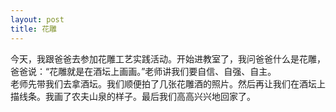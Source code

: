 ```yaml
---
layout: post
title: 花雕
---
```



今天，我跟爸爸去参加花雕工艺实践活动。开始进教室了，我问爸爸什么是花雕，爸爸说：“花雕就是在酒坛上画画。”老师讲我们要自信、自强、自主。    
老师先带我们去拿酒坛。我们顺便拍了几张花雕酒的照片。然后再让我们在酒坛上描线条。我画了农夫山泉的样子。最后我们高高兴兴地回家了。    
